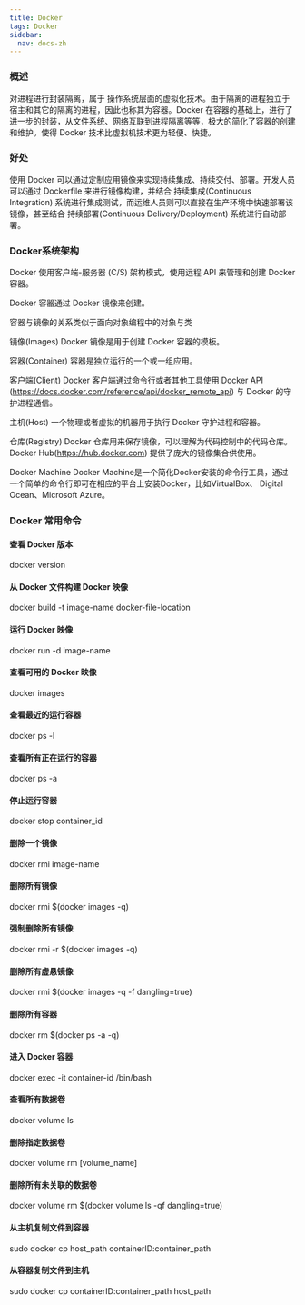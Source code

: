 ```yaml
---
title: Docker
tags: Docker
sidebar:
  nav: docs-zh
---
```


### 概述

对进程进行封装隔离，属于 操作系统层面的虚拟化技术。由于隔离的进程独立于宿主和其它的隔离的进程，因此也称其为容器。Docker 在容器的基础上，进行了进一步的封装，从文件系统、网络互联到进程隔离等等，极大的简化了容器的创建和维护。使得 Docker 技术比虚拟机技术更为轻便、快捷。

### 好处

使用 Docker 可以通过定制应用镜像来实现持续集成、持续交付、部署。开发人员可以通过 Dockerfile 来进行镜像构建，并结合 持续集成(Continuous Integration) 系统进行集成测试，而运维人员则可以直接在生产环境中快速部署该镜像，甚至结合 持续部署(Continuous Delivery/Deployment) 系统进行自动部署。

### Docker系统架构

Docker 使用客户端-服务器 (C/S) 架构模式，使用远程 API 来管理和创建 Docker 容器。

Docker 容器通过 Docker 镜像来创建。

容器与镜像的关系类似于面向对象编程中的对象与类


镜像(Images)	Docker 镜像是用于创建 Docker 容器的模板。

容器(Container)	容器是独立运行的一个或一组应用。

客户端(Client)	Docker 客户端通过命令行或者其他工具使用 Docker API (https://docs.docker.com/reference/api/docker_remote_api) 与 Docker 的守护进程通信。

主机(Host)	一个物理或者虚拟的机器用于执行 Docker 守护进程和容器。

仓库(Registry)	Docker 仓库用来保存镜像，可以理解为代码控制中的代码仓库。Docker Hub(https://hub.docker.com) 提供了庞大的镜像集合供使用。

Docker Machine	Docker Machine是一个简化Docker安装的命令行工具，通过一个简单的命令行即可在相应的平台上安装Docker，比如VirtualBox、 Digital Ocean、Microsoft Azure。

### Docker 常用命令

#### 查看 Docker 版本

docker version

#### 从 Docker 文件构建 Docker 映像

docker build -t image-name docker-file-location

#### 运行 Docker 映像

docker run -d image-name

#### 查看可用的 Docker 映像

docker images

#### 查看最近的运行容器

docker ps -l

#### 查看所有正在运行的容器

docker ps -a

#### 停止运行容器

docker stop container_id

#### 删除一个镜像

docker rmi image-name

#### 删除所有镜像

docker rmi $(docker images -q)

#### 强制删除所有镜像

docker rmi -r $(docker images -q)

#### 删除所有虚悬镜像

docker rmi $(docker images -q -f dangling=true)

#### 删除所有容器

docker rm $(docker ps -a -q)

#### 进入 Docker 容器

docker exec -it container-id /bin/bash

#### 查看所有数据卷

docker volume ls

#### 删除指定数据卷

docker volume rm [volume_name]

#### 删除所有未关联的数据卷

docker volume rm $(docker volume ls -qf dangling=true)

#### 从主机复制文件到容器

sudo docker cp host_path containerID:container_path

#### 从容器复制文件到主机

sudo docker cp containerID:container_path host_path